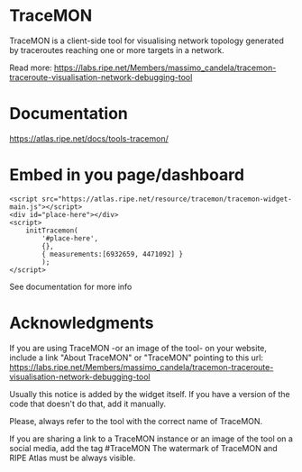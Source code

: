 # TraceMON
TraceMON is a client-side tool for visualising network topology generated by traceroutes reaching one or more targets in a network.

Read more: https://labs.ripe.net/Members/massimo_candela/tracemon-traceroute-visualisation-network-debugging-tool

# Documentation
https://atlas.ripe.net/docs/tools-tracemon/

# Embed in you page/dashboard

```
<script src="https://atlas.ripe.net/resource/tracemon/tracemon-widget-main.js"></script>
<div id="place-here"></div>
<script>
    initTracemon(
        '#place-here',
        {},
        { measurements:[6932659, 4471092] }
        );
</script>
```
See documentation for more info

# Acknowledgments
If you are using TraceMON -or an image of the tool- on your website, include a link "About TraceMON" or "TraceMON" pointing to this url: https://labs.ripe.net/Members/massimo_candela/tracemon-traceroute-visualisation-network-debugging-tool

Usually this notice is added by the widget itself. If you have a version of the code that doesn't do that, add it manually.

Please, always refer to the tool with the correct name of TraceMON.

If you are sharing a link to a TraceMON instance or an image of the tool on a social media, add the tag #TraceMON
The watermark of TraceMON and RIPE Atlas must be always visible.
